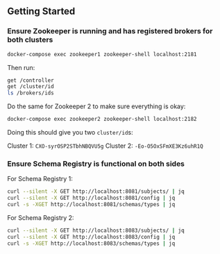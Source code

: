 ## Getting Started

### Ensure Zookeeper is running and has registered brokers for both clusters

```bash
docker-compose exec zookeeper1 zookeeper-shell localhost:2181
```

Then run:

```bash
get /controller
get /cluster/id
ls /brokers/ids
```

Do the same for Zookeeper 2 to make sure everything is okay:

```bash
docker-compose exec zookeeper2 zookeeper-shell localhost:2182
```

Doing this should give you two `cluster/id`s:

Cluster 1: `CXO-syrOSP2STbhNBQVU5g`
Cluster 2: `-Eo-O5OxSFmXE3Kz6uhR1Q`

### Ensure Schema Registry is functional on both sides

For Schema Registry 1:

```bash
curl --silent -X GET http://localhost:8081/subjects/ | jq
curl --silent -X GET http://localhost:8081/config | jq
curl -s -XGET http://localhost:8081/schemas/types | jq
```

For Schema Registry 2:

```bash
curl --silent -X GET http://localhost:8083/subjects/ | jq
curl --silent -X GET http://localhost:8083/config | jq
curl -s -XGET http://localhost:8083/schemas/types | jq
```

